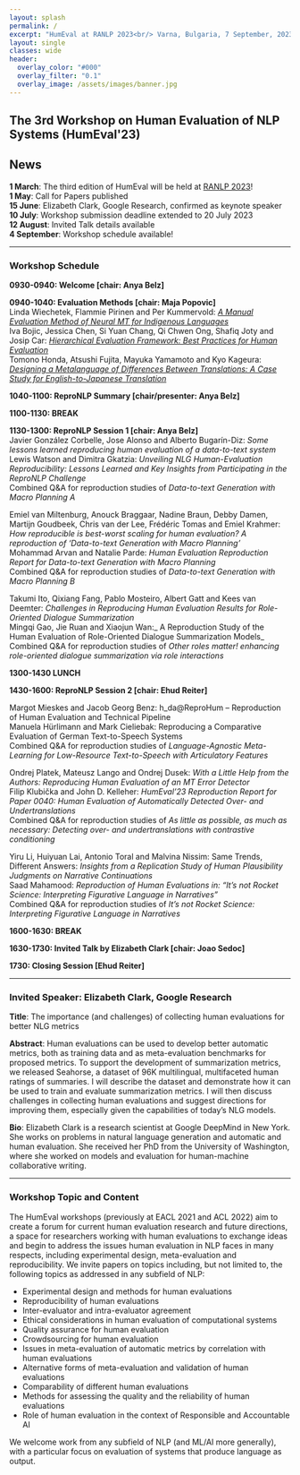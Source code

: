```yaml
---
layout: splash
permalink: /
excerpt: "HumEval at RANLP 2023<br/> Varna, Bulgaria, 7 September, 2023"
layout: single
classes: wide
header:
  overlay_color: "#000"
  overlay_filter: "0.1"
  overlay_image: /assets/images/banner.jpg
---
```


## The 3rd Workshop on Human Evaluation of NLP Systems (HumEval'23)

## News

**1 March**: The third edition of HumEval will be held at [RANLP 2023](https://ranlp.org/ranlp2023/)! \
**1 May**: Call for Papers published \
**15 June**: Elizabeth Clark, Google Research, confirmed as keynote speaker \
**10 July**: Workshop submission deadline extended to 20 July 2023 \
**12 August**: Invited Talk details available \
**4 September**: Workshop schedule available!

----

### Workshop Schedule

**0930-0940: Welcome [chair: Anya Belz]**

**0940-1040: Evaluation Methods [chair: Maja Popovic]** \
Linda Wiechetek, Flammie Pirinen and Per Kummervold: [_A Manual Evaluation Method of Neural MT for Indigenous Languages_](papers/2_Paper.pdf) \
Iva Bojic, Jessica Chen, Si Yuan Chang, Qi Chwen Ong, Shafiq Joty and Josip Car: [_Hierarchical Evaluation Framework: Best Practices for Human Evaluation_](papers/4_Paper.pdf) \
Tomono Honda, Atsushi Fujita, Mayuka Yamamoto and Kyo Kageura: [_Designing a Metalanguage of Differences Between Translations: A Case Study for English-to-Japanese Translation_](papers/6_Paper.pdf) 

**1040-1100: ReproNLP Summary [chair/presenter: Anya Belz]**

**1100-1130: BREAK** 

**1130-1300: ReproNLP Session 1 [chair: Anya Belz]** \
Javier González Corbelle, Jose Alonso and Alberto Bugarín-Diz: _Some lessons learned reproducing human evaluation of a data-to-text system_ \
Lewis Watson and Dimitra Gkatzia: _Unveiling NLG Human-Evaluation Reproducibility: Lessons Learned and Key Insights from Participating in the ReproNLP Challenge_  \
Combined Q&A for reproduction studies of *Data-to-text Generation with Macro Planning A* 

Emiel van Miltenburg, Anouck Braggaar, Nadine Braun, Debby Damen, Martijn Goudbeek, Chris van der Lee, Frédéric Tomas and Emiel Krahmer: _How reproducible is best-worst scaling for human evaluation? A reproduction of ‘Data-to-text Generation with Macro Planning’_ \
Mohammad Arvan and Natalie Parde: _Human Evaluation Reproduction Report for Data-to-text Generation with Macro Planning_ \
Combined Q&A for reproduction studies of *Data-to-text Generation with Macro Planning B* 

Takumi Ito, Qixiang Fang, Pablo Mosteiro, Albert Gatt and Kees van Deemter: _Challenges in Reproducing Human Evaluation Results for Role-Oriented Dialogue Summarization_ \
Mingqi Gao, Jie Ruan and Xiaojun Wan:_ A Reproduction Study of the Human Evaluation of Role-Oriented Dialogue Summarization Models_ \
Combined Q&A for reproduction studies of *Other roles matter! enhancing role-oriented dialogue summarization via role interactions* 

**1300-1430 LUNCH** 

**1430-1600: ReproNLP Session 2 [chair: Ehud Reiter]** 

Margot Mieskes and Jacob Georg Benz: h_da@ReproHum – Reproduction of Human Evaluation and Technical Pipeline \
Manuela Hürlimann and Mark Cieliebak: Reproducing a Comparative Evaluation of German Text-to-Speech Systems \
Combined Q&A for reproduction studies of *Language-Agnostic Meta- Learning for Low-Resource Text-to-Speech with Articulatory Features* 

Ondrej Platek, Mateusz Lango and Ondrej Dusek: _With a Little Help from the Authors: Reproducing Human Evaluation of an MT Error Detector_ \
Filip Klubička and John D. Kelleher: _HumEval’23 Reproduction Report for Paper 0040: Human Evaluation of Automatically Detected Over- and Undertranslations_ \
Combined Q&A for reproduction studies of *As little as possible, as much as necessary: Detecting over- and undertranslations with contrastive conditioning* 

Yiru Li, Huiyuan Lai, Antonio Toral and Malvina Nissim: Same Trends, Different Answers: _Insights from a Replication Study of Human Plausibility Judgments on Narrative Continuations_ \
Saad Mahamood: _Reproduction of Human Evaluations in: “It’s not Rocket Science: Interpreting Figurative Language in Narratives”_ \
Combined Q&A for reproduction studies of *It’s not Rocket Science: Interpreting Figurative Language in Narratives* 

**1600-1630: BREAK** 

**1630-1730: Invited Talk by Elizabeth Clark [chair: Joao Sedoc]** 

**1730: Closing Session [Ehud Reiter]** 

-----

### Invited Speaker: Elizabeth Clark, Google Research

**Title**: The importance (and challenges) of collecting human evaluations for better NLG metrics

**Abstract**: Human evaluations can be used to develop better automatic metrics, both as training data and as meta-evaluation benchmarks for proposed metrics. To support the development of summarization metrics, we released Seahorse, a dataset of 96K multilingual, multifaceted human ratings of summaries. I will describe the dataset and demonstrate how it can be used to train and evaluate summarization metrics. I will then discuss challenges in collecting human evaluations and suggest directions for improving them, especially given the capabilities of today’s NLG models.

**Bio**: Elizabeth Clark is a research scientist at Google DeepMind in New York. She works on problems in natural language generation and automatic and human evaluation. She received her PhD from the University of Washington, where she worked on models and evaluation for human-machine collaborative writing.

-----

### Workshop Topic and Content

The HumEval workshops (previously at EACL 2021 and ACL 2022) aim to create a forum for current human evaluation research and future directions, a space for researchers working with human evaluations to exchange ideas and begin to address the issues human evaluation in NLP faces in many respects, including experimental design, meta-evaluation and reproducibility. We invite papers on topics including, but not limited to, the following topics as addressed in any subfield of NLP:

* Experimental design and methods for human evaluations
* Reproducibility of human evaluations
* Inter-evaluator and intra-evaluator agreement
* Ethical considerations in human evaluation of computational systems
* Quality assurance for human evaluation 
* Crowdsourcing for human evaluation
* Issues in meta-evaluation of automatic metrics by correlation with human evaluations
* Alternative forms of meta-evaluation and validation of human evaluations
* Comparability of different human evaluations
* Methods for assessing the quality and the reliability of human evaluations
* Role of human evaluation in the context of Responsible and Accountable AI

We welcome work from any subfield of NLP (and ML/AI more generally), with a particular focus on evaluation of systems that produce language as output.



